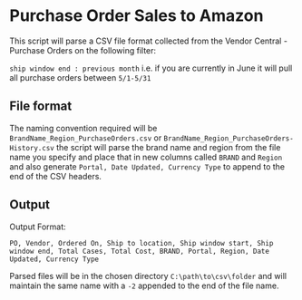 # Purchase Order Sales to Amazon

This script will parse a CSV file format collected from the Vendor Central - Purchase Orders on the following filter:

``ship window end : previous month`` i.e.  if you are currently in June it will pull all purchase orders between ``5/1-5/31``

## File format

The naming convention required will be ``BrandName_Region_PurchaseOrders.csv`` or ``BrandName_Region_PurchaseOrders-History.csv`` the script will parse the brand name and region from the file name you specify and place that in new columns called ``BRAND`` and ``Region`` and also generate ``Portal, Date Updated, Currency Type`` to append to the end of the CSV headers.

## Output

Output Format:

``PO, Vendor, Ordered On, Ship to location, Ship window start, Ship window end, Total Cases, Total Cost, BRAND, Portal, Region, Date Updated, Currency Type ``

Parsed files will be in the chosen directory ``C:\path\to\csv\folder`` and will maintain the same name with a ``-2`` appended to the end of the file name.
